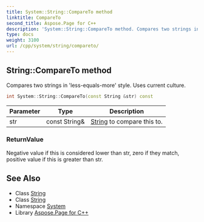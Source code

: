 ```yaml
---
title: System::String::CompareTo method
linktitle: CompareTo
second_title: Aspose.Page for C++
description: 'System::String::CompareTo method. Compares two strings in ''less-equals-more'' style. Uses current culture in C++.'
type: docs
weight: 3100
url: /cpp/system/string/compareto/
---
```

## String::CompareTo method


Compares two strings in 'less-equals-more' style. Uses current culture.

```cpp
int System::String::CompareTo(const String &str) const
```


| Parameter | Type | Description |
| --- | --- | --- |
| str | const String\& | [String](../) to compare this to. |

### ReturnValue

Negative value if this is considered lower than str, zero if they match, positive value if this is greater than str.

## See Also

* Class [String](../)
* Class [String](../)
* Namespace [System](../../)
* Library [Aspose.Page for C++](../../../)

